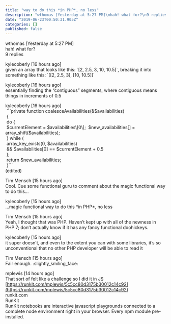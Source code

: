 ```yaml
---
title: "way to do this *in PHP*, no less"
description: "wthomas [Yesterday at 5:27 PM]\nhah! what for?\n9 replies"
date: "2019-06-23T00:50:31.905Z"
categories: []
published: false
---
```


wthomas \[Yesterday at 5:27 PM\]  
hah! what for?  
9 replies

kylecoberly \[16 hours ago\]  
given an array that looks like this: \`\[2, 2.5, 3, 10, 10.5\]\`, breaking it into something like this: \`\[\[2, 2.5, 3\], \[10, 10.5\]\]\`

kylecoberly \[16 hours ago\]  
essentially finding the “contiguous” segments, where contiguous means things in increments of 0.5

kylecoberly \[16 hours ago\]  
 \`\`\`private function coalesceAvailabilities(&$availabilities)  
 {  
 do {  
 $currentElement = $availabilities\[0\];  
 $new\_availabilities\[\] = array\_shift($availabilities);  
 } while (  
 array\_key\_exists(0, $availabilities)  
 && $availabilities\[0\] == $currentElement + 0.5  
 );  
 return $new\_availabilities;  
 }\`\`\`  
(edited)

Tim Mensch \[15 hours ago\]  
Cool. Cue some functional guru to comment about the magic functional way to do this…

kylecoberly \[15 hours ago\]  
…magic functional way to do this \*in PHP\*, no less

Tim Mensch \[15 hours ago\]  
Yeah, I thought that was PHP. Haven’t kept up with all of the newness in PHP 7; don’t actually know if it has any fancy functional doohickeys.

kylecoberly \[15 hours ago\]  
it super doesn’t, and even to the extent you can with some libraries, it’s so unconventional that no other PHP developer will be able to read it

Tim Mensch \[15 hours ago\]  
Fair enough. :slightly\_smiling\_face:

mplewis \[14 hours ago\]  
That sort of felt like a challenge so I did it in JS [https://runkit.com/mplewis/5c5cc80d3175b30012c14c92](https://runkit.com/mplewis/5c5cc80d3175b30012c14c92)  
runkit.com  
RunKit  
RunKit notebooks are interactive javascript playgrounds connected to a complete node environment right in your browser. Every npm module pre-installed.

